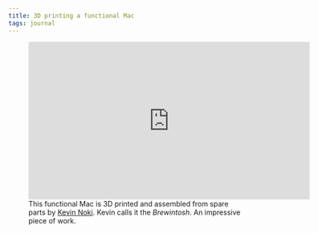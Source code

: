 ```yaml
---
title: 3D printing a functional Mac
tags: journal
---
```

<figure>
<iframe width="560" height="315" src="https://www.youtube.com/embed/7N9oz4Ylzm4?si=QFPVTJQMC3iTZfbE" title="YouTube video player" frameborder="0" allow="accelerometer; autoplay; clipboard-write; encrypted-media; gyroscope; picture-in-picture; web-share" referrerpolicy="strict-origin-when-cross-origin" allowfullscreen></iframe>
<figcaption>This functional Mac is 3D printed and assembled from spare parts by <a href="https://www.instagram.com/kevinnoki/ ">Kevin Noki</a>. Kevin calls it the <em>Brewintosh</em>. An impressive piece of work.</figcaption>
</figure>